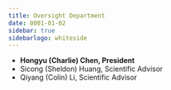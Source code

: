 ```yaml
---
title: Oversight Department
date: 0001-01-02
sidebar: true
sidebarlogo: whiteside
---
```


- **Hongyu (Charlie) Chen, President**
- Sicong (Sheldon) Huang, Scientific Advisor
- Qiyang (Colin) Li, Scientific Advisor
